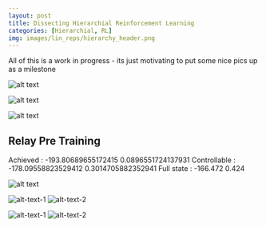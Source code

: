 ```yaml
---
layout: post
title: Dissecting Hierarchial Reinforcement Learning
categories: [Hierarchial, RL]
img: images/lin_reps/hierarchy_header.png
---
```


All of this is a work in progress - its just motivating to put some nice pics up as a milestone

![alt text](https://sholtodouglas.github.io/images/hierarchial/hiervsnot.png "Hierarchy vs Single Layer")

![alt text](https://sholtodouglas.github.io/images/hierarchial/benefitsofexplorationhierarchially.png "Hierarchy vs Single Layer")

![alt text](https://sholtodouglas.github.io/images/hierarchial/sgtestingvsnot.png "Hierarchy vs Single Layer")

## Relay Pre Training

Achieved : -193.80689655172415 0.0896551724137931
Controllable : -178.09558823529412 0.3014705882352941
Full state : -166.472 0.424

![alt text](https://sholtodouglas.github.io/images/hierarchial/comparison.gif "Hierarchy vs Single Layer")

![alt-text-1](https://sholtodouglas.github.io/images/hierarchial/qviz1.gif "title-1") ![alt-text-2](https://sholtodouglas.github.io/images/hierarchial/qviz2.gif "title-2")

![alt-text-1](https://sholtodouglas.github.io/images/hierarchial/HACworks.gif "title-1") ![alt-text-2](https://sholtodouglas.github.io/images/hierarchial/HACworks2.gif "title-2")

